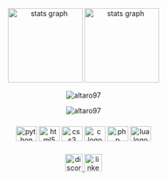 <div align="center">
  <img src="https://github-readme-stats.vercel.app/api?username=Altaro97&theme=transparent&show_icons=true&hide_border=true&count_private=true" height="150" alt="stats graph"  />
  <img src="https://github-readme-streak-stats.herokuapp.com/?user=Altaro97&theme=transparent&hide_border=true" height="150" alt="stats graph"  />
 
<p><img align="center" src="https://github-readme-stats.vercel.app/api/top-langs/?username=Altaro97&theme=transparent&show_icons=true&hide_border=true&layout=compact" alt="altaro97" /></p>
<p><img align="center" src="https://github-readme-stats.vercel.app/api/wakatime?username=Altaro97&theme=transparent&hide_border=true&layout=compact&hide=Docker,BibTex,Bash,Text,Markdown,Other,JSON" alt="altaro97" /></p>
</div>

###

<div align="center">
  <img src="https://cdn.jsdelivr.net/gh/devicons/devicon/icons/python/python-original.svg" height="30" width="42" alt="python logo"  />
  <img src="https://cdn.jsdelivr.net/gh/devicons/devicon/icons/html5/html5-original.svg" height="30" width="42" alt="html5 logo"  />
  <img src="https://cdn.jsdelivr.net/gh/devicons/devicon/icons/css3/css3-original.svg" height="30" width="42" alt="css3 logo"  />
  <img src="https://cdn.jsdelivr.net/gh/devicons/devicon/icons/c/c-original.svg" height="30" width="42" alt="c logo"  />
  <img src="https://cdn.jsdelivr.net/gh/devicons/devicon/icons/php/php-original.svg" height="30" width="42" alt="php logo"  />
  <img src="https://cdn.jsdelivr.net/gh/devicons/devicon/icons/lua/lua-original.svg" height="30" width="42" alt="lua logo"  />
</div>

###

<div align="center">
  <a href="https://discordapp.com/users/435781221440684033" target="_blank">
    <img src="https://img.shields.io/static/v1?message=Discord&logo=discord&label=&color=7289DA&logoColor=white&labelColor=&style=for-the-badge" height="35" alt="discord logo"  />
  </a>
  <img src="https://img.shields.io/static/v1?message=LinkedIn&logo=linkedin&label=&color=0077B5&logoColor=white&labelColor=&style=for-the-badge" height="35" alt="linkedin logo"  />
</div>







